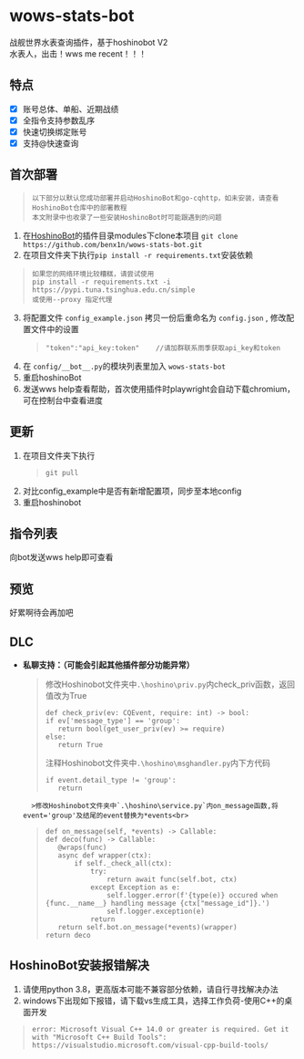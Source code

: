 # wows-stats-bot
战舰世界水表查询插件，基于hoshinobot V2<br>
水表人，出击！wws me recent！！！

## 特点

- [x] 账号总体、单船、近期战绩
- [x] 全指令支持参数乱序
- [x] 快速切换绑定账号
- [x] 支持@快速查询

## 首次部署
>```
>以下部分以默认您成功部署并启动HoshinoBot和go-cqhttp，如未安装，请查看HoshinoBot仓库中的部署教程
>本文附录中也收录了一些安装HoshinoBot时可能跟遇到的问题
>```
1. 在[HoshinoBot](https://github.com/Ice-Cirno/HoshinoBot)的插件目录modules下clone本项目 `git clone https://github.com/benx1n/wows-stats-bot.git`
2. 在项目文件夹下执行`pip install -r requirements.txt`安装依赖
>```
>如果您的网络环境比较糟糕，请尝试使用
>pip install -r requirements.txt -i https://pypi.tuna.tsinghua.edu.cn/simple
>或使用--proxy 指定代理
>```
3. 将配置文件 `config_example.json` 拷贝一份后重命名为 `config.json` , 修改配置文件中的设置<br>
    >```
    >"token":"api_key:token"    //请加群联系雨季获取api_key和token
    >```
4. 在 `config/__bot__.py`的模块列表里加入 `wows-stats-bot`
5. 重启hoshinoBot
6. 发送wws help查看帮助，首次使用插件时playwright会自动下载chromium，可在控制台中查看进度

## 更新

1. 在项目文件夹下执行
    >```
    >git pull
    >```
2. 对比config_example中是否有新增配置项，同步至本地config
3. 重启hoshinobot

## 指令列表
向bot发送wws help即可查看
## 预览
好累啊待会再加吧
## DLC

- **私聊支持：（可能会引起其他插件部分功能异常）<br>**
    >修改Hoshinobot文件夹中`.\hoshino\priv.py`内check_priv函数，返回值改为True<br>
    >```
    >def check_priv(ev: CQEvent, require: int) -> bool:
    >if ev['message_type'] == 'group':
    >    return bool(get_user_priv(ev) >= require)
    >else:
    >    return True
    >```
    >注释Hoshinobot文件夹中`.\hoshino\msghandler.py`内下方代码<br>
    >```
    >if event.detail_type != 'group':
    >    return
    >```
        >修改Hoshinobot文件夹中`.\hoshino\service.py`内on_message函数,将event='group'及结尾的event替换为*events<br>
    >```
    >def on_message(self, *events) -> Callable:
    >def deco(func) -> Callable:
    >    @wraps(func)
    >    async def wrapper(ctx):
    >        if self._check_all(ctx):
    >            try:
    >                return await func(self.bot, ctx)
    >            except Exception as e:
    >                self.logger.error(f'{type(e)} occured when {func.__name__} handling message {ctx["message_id"]}.')
    >                self.logger.exception(e)
    >            return
    >    return self.bot.on_message(*events)(wrapper)
    >return deco
    >```

## HoshinoBot安装报错解决
1. 请使用python 3.8，更高版本可能不兼容部分依赖，请自行寻找解决办法
2. windows下出现如下报错，请下载vs生成工具，选择工作负荷-使用C++的桌面开发
>```
>error: Microsoft Visual C++ 14.0 or greater is required. Get it with "Microsoft C++ Build Tools": https://visualstudio.microsoft.com/visual-cpp-build-tools/
>```